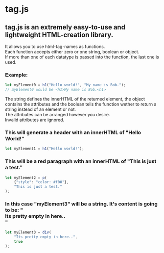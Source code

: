 # tag.js
## tag.js is an extremely easy-to-use and lightweight HTML-creation library.

It allows you to use html-tag-names as functions.<br />
Each function accepts either zero or one string, boolean or object.<br />
If more than one of each datatype is passed into the function, the last one is used.
### Example:
```js
let myElement0 = h1("Hello world!", "My name is Bob.");
// myElement0 would be <h1>My name is Bob.<h1>
```

The string defines the innerHTML of the returned element, the object contains the attributes and the boolean tells the function wether to return a string instead of an element or not.<br />
The attributes can be arranged however you desire.<br />
Invalid attributes are ignored.

### This will generate a header with an innerHTML of "Hello World!"
```js
let myElement1 = h1("Hello world!");
```

### This will be a red paragraph with an innerHTML of "This is just a test."
```js
let myElement2 = p(
    {"style": "color: #f00"},
    "This is just a test."
);
```

### In this case "myElement3" will be a string. It's content is going to be: "<div>Its pretty empty in here..</div>"
```js
let myElement3 = div(
    "Its pretty empty in here..",
    true
);
```
